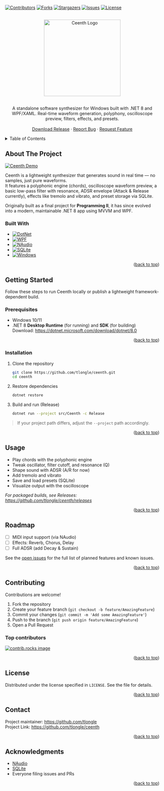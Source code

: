 <a id="readme-top"></a>

<!-- PROJECT SHIELDS -->
[![Contributors][contributors-shield]][contributors-url]
[![Forks][forks-shield]][forks-url]
[![Stargazers][stars-shield]][stars-url]
[![Issues][issues-shield]][issues-url]
[![License][license-shield]][license-url]



<!-- PROJECT LOGO -->
<br />
<div align="center">
  <a href="https://github.com/tlongle/ceenth">
    <img src="https://i.imgur.com/6CL8BDM.png" alt="Ceenth Logo" width="250" height="250">
  </a>
    <br />
    <br />

  <p align="center">
    A standalone software synthesizer for Windows built with .NET 8 and WPF/XAML.  
    Real-time waveform generation, polyphony, oscilloscope preview, filters, effects, and presets.
    <br />
    <br />
    <a href="https://github.com/tlongle/ceenth/releases">Download Release</a>
    &middot;
    <a href="https://github.com/tlongle/ceenth/issues/new?labels=bug&template=bug-report---.md">Report Bug</a>
    &middot;
    <a href="https://github.com/tlongle/ceenth/issues/new?labels=enhancement&template=feature-request---.md">Request Feature</a>
  </p>
</div>



<!-- TABLE OF CONTENTS -->
<details>
  <summary>Table of Contents</summary>
  <ol>
    <li>
      <a href="#about-the-project">About The Project</a>
      <ul>
        <li><a href="#built-with">Built With</a></li>
      </ul>
    </li>
    <li>
      <a href="#getting-started">Getting Started</a>
      <ul>
        <li><a href="#prerequisites">Prerequisites</a></li>
        <li><a href="#installation">Installation</a></li>
      </ul>
    </li>
    <li><a href="#usage">Usage</a></li>
    <li><a href="#roadmap">Roadmap</a></li>
    <li><a href="#contributing">Contributing</a></li>
    <li><a href="#license">License</a></li>
    <li><a href="#contact">Contact</a></li>
    <li><a href="#acknowledgments">Acknowledgments</a></li>
  </ol>
</details>



<!-- ABOUT THE PROJECT -->
## About The Project

[![Ceenth Demo][product-screenshot]](https://github.com/tlongle/ceenth)

Ceenth is a lightweight synthesizer that generates sound in real time — no samples, just pure waveforms.  
It features a polyphonic engine (chords), oscilloscope waveform preview, a basic low-pass filter with resonance, ADSR envelope (Attack & Release currently), effects like tremolo and vibrato, and preset storage via SQLite.

Originally built as a final project for **Programming II**, it has since evolved into a modern, maintainable .NET 8 app using MVVM and WPF.


### Built With

* [![DotNet][DotNet-badge]][DotNet-url]
* [![WPF][WPF-badge]][WPF-url]
* [![NAudio][NAudio-badge]][NAudio-url]
* [![SQLite][SQLite-badge]][SQLite-url]
* [![Windows][Windows-badge]][Windows-url]

<p align="right">(<a href="#readme-top">back to top</a>)</p>



<!-- GETTING STARTED -->
## Getting Started

Follow these steps to run Ceenth locally or publish a lightweight framework-dependent build.

### Prerequisites

- Windows 10/11  
- .NET 8 **Desktop Runtime** (for running) and **SDK** (for building)  
  Download: https://dotnet.microsoft.com/download/dotnet/8.0

<p align="right">(<a href="#readme-top">back to top</a>)</p>



### Installation

1. Clone the repository
   ```sh
   git clone https://github.com/tlongle/ceenth.git
   cd ceenth
   ```
2. Restore dependencies
   ```sh
   dotnet restore
   ```
3. Build and run (Release)
   ```sh
   dotnet run --project src/Ceenth -c Release
   ```

> If your project path differs, adjust the `--project` path accordingly.

<p align="right">(<a href="#readme-top">back to top</a>)</p>



<!-- USAGE -->
## Usage

- Play chords with the polyphonic engine  
- Tweak oscillator, filter cutoff, and resonance (Q)  
- Shape sound with ADSR (A/R for now)  
- Add tremolo and vibrato  
- Save and load presets (SQLite)  
- Visualize output with the oscilloscope

_For packaged builds, see Releases: https://github.com/tlongle/ceenth/releases_

<p align="right">(<a href="#readme-top">back to top</a>)</p>


<!-- ROADMAP -->
## Roadmap

- [ ] MIDI input support (via NAudio)
- [ ] Effects: Reverb, Chorus, Delay
- [ ] Full ADSR (add Decay & Sustain)

See the [open issues](https://github.com/tlongle/ceenth/issues) for the full list of planned features and known issues.

<p align="right">(<a href="#readme-top">back to top</a>)</p>



<!-- CONTRIBUTING -->
## Contributing

Contributions are welcome!

1. Fork the repository  
2. Create your feature branch (`git checkout -b feature/AmazingFeature`)  
3. Commit your changes (`git commit -m 'Add some AmazingFeature'`)  
4. Push to the branch (`git push origin feature/AmazingFeature`)  
5. Open a Pull Request

### Top contributors

<a href="https://github.com/tlongle/ceenth/graphs/contributors">
  <img src="https://contrib.rocks/image?repo=tlongle/ceenth" alt="contrib.rocks image" />
</a>

<p align="right">(<a href="#readme-top">back to top</a>)</p>



<!-- LICENSE -->
## License

Distributed under the license specified in `LICENSE`. See the file for details.

<p align="right">(<a href="#readme-top">back to top</a>)</p>



<!-- CONTACT -->
## Contact

Project maintainer: https://github.com/tlongle  
Project Link: https://github.com/tlongle/ceenth

<p align="right">(<a href="#readme-top">back to top</a>)</p>



<!-- ACKNOWLEDGMENTS -->
## Acknowledgments

- [NAudio](https://github.com/naudio/NAudio)
- [SQLite](https://www.sqlite.org/)
- Everyone filing issues and PRs

<p align="right">(<a href="#readme-top">back to top</a>)</p>



<!-- MARKDOWN LINKS & IMAGES -->
[contributors-shield]: https://img.shields.io/github/contributors/tlongle/ceenth.svg?style=for-the-badge
[contributors-url]: https://github.com/tlongle/ceenth/graphs/contributors
[forks-shield]: https://img.shields.io/github/forks/tlongle/ceenth.svg?style=for-the-badge
[forks-url]: https://github.com/tlongle/ceenth/network/members
[stars-shield]: https://img.shields.io/github/stars/tlongle/ceenth.svg?style=for-the-badge
[stars-url]: https://github.com/tlongle/ceenth/stargazers
[issues-shield]: https://img.shields.io/github/issues/tlongle/ceenth.svg?style=for-the-badge
[issues-url]: https://github.com/tlongle/ceenth/issues
[license-shield]: https://img.shields.io/github/license/tlongle/ceenth.svg?style=for-the-badge
[license-url]: https://github.com/tlongle/ceenth/blob/main/LICENSE

[product-screenshot]: https://i.imgur.com/1Q4OPib.gif

[DotNet-badge]: https://img.shields.io/badge/.NET-8.0-512BD4?style=for-the-badge&logo=dotnet&logoColor=white
[DotNet-url]: https://dotnet.microsoft.com/

[WPF-badge]: https://img.shields.io/badge/WPF-XAML-0C7BD6?style=for-the-badge&logo=windows&logoColor=white
[WPF-url]: https://learn.microsoft.com/en-us/dotnet/desktop/wpf/

[NAudio-badge]: https://img.shields.io/badge/NAudio-Audio-6DA252?style=for-the-badge
[NAudio-url]: https://github.com/naudio/NAudio

[SQLite-badge]: https://img.shields.io/badge/SQLite-003B57?style=for-the-badge&logo=sqlite&logoColor=white
[SQLite-url]: https://www.sqlite.org/

[Windows-badge]: https://img.shields.io/badge/Windows-10%2F11-0078D6?style=for-the-badge&logo=windows&logoColor=white
[Windows-url]: https://www.microsoft.com/windows
